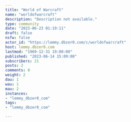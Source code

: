 ```yaml
---
title: "World of Warcraft" 
name: "worldofwarcraft"
description: "Description not available."
type: community
date: "2023-06-23 01:19:11"
draft: false
nsfw: false
actor_id: "https://lemmy.dbzer0.com/c/worldofwarcraft"
host: lemmy.dbzer0.com
lastmod: "1969-12-31 19:00:00"
published: "2023-06-14 15:09:08"
subscribers: 21
posts: 2
comments: 0
weight: 2
dau: 1
wau: 1
mau: 2
instances:
- "lemmy_dbzer0_com"
tags: 
- "lemmy_dbzer0_com"

---
```

